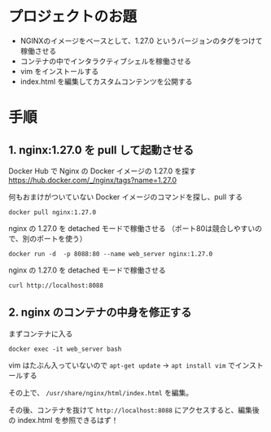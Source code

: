 # プロジェクトのお題

- NGINXのイメージをベースとして、1.27.0 というバージョンのタグをつけて稼働させる
- コンテナの中でインタラクティブシェルを稼働させる
- vim をインストールする
- index.html を編集してカスタムコンテンツを公開する

# 手順

## 1. nginx:1.27.0 を pull して起動させる

Docker Hub で Nginx の Docker イメージの 1.27.0 を探す
https://hub.docker.com/_/nginx/tags?name=1.27.0

何もおまけがついていない Docker イメージのコマンドを探し、pull する

```
docker pull nginx:1.27.0
```

nginx の 1.27.0 を detached モードで稼働させる
（ポート80は競合しやすいので、別のポートを使う）
```
docker run -d  -p 8088:80 --name web_server nginx:1.27.0
```

nginx の 1.27.0 を detached モードで稼働させる
```
curl http://localhost:8088
```

## 2. nginx のコンテナの中身を修正する 

まずコンテナに入る

```
docker exec -it web_server bash
```

vim はたぶん入っていないので `apt-get update` -> `apt install vim` でインストールする

その上で、 `/usr/share/nginx/html/index.html` を編集。

その後、コンテナを抜けて `http://localhost:8088` にアクセスすると、編集後の index.html を参照できるはず！